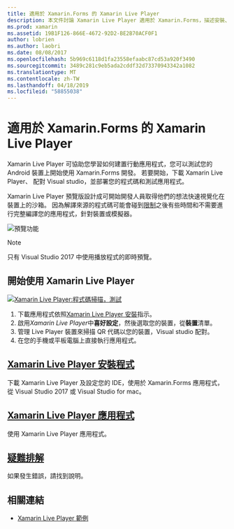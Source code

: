 ```yaml
---
title: 適用於 Xamarin.Forms 的 Xamarin Live Player
description: 本文件討論 Xamarin Live Player 適用於 Xamarin.Forms，描述安裝、 Xamarin Live Player 應用程式、 範例搭配 Xamarin Live Player，限制，並進行疑難排解。
ms.prod: xamarin
ms.assetid: 19B1F126-866E-4672-92D2-BE2B70ACF0F1
author: lobrien
ms.author: laobri
ms.date: 08/08/2017
ms.openlocfilehash: 5b969c6118d1fa23558efaabc87cd53a920f3490
ms.sourcegitcommit: 3489c281c9eb5ada2cddf32d73370943342a1082
ms.translationtype: MT
ms.contentlocale: zh-TW
ms.lasthandoff: 04/18/2019
ms.locfileid: "58855038"
---
```

# <a name="xamarin-live-player-for-xamarinforms"></a>適用於 Xamarin.Forms 的 Xamarin Live Player

Xamarin Live Player 可協助您學習如何建置行動應用程式，您可以測試您的 Android 裝置上開始使用 Xamarin.Forms 開發。 若要開始，下載 Xamarin Live Player、 配對 Visual studio，並部署您的程式碼和測試應用程式。

Xamarin Live Player 預覽版設計成可開始開發人員取得他們的想法快速視覺化在裝置上的沙箱。 因為解譯來源的程式碼可能會碰到[限制](limitations.md)之後有些時間和不需要進行完整編譯您的應用程式，針對裝置或模擬器。

![預覽功能](~/media/shared/preview.png)

> [!NOTE]
> 只有 Visual Studio 2017 中使用播放程式的即時預覽。

## <a name="get-started-with-xamarin-live-player"></a>開始使用 Xamarin Live Player

[![Xamarin Live Player:程式碼掃描，測試](images/xamarin-live.png)](images/xamarin-live-sml.png#lightbox)

1. 下載應用程式依照[Xamarin Live Player 安裝](install.md)指示。
2. 啟用*Xamarin Live Player*中**喜好設定**，然後選取您的裝置，從**裝置**清單。
3. 管理 Live Player 裝置來掃描 QR 代碼以您的裝置，Visual studio 配對。
4. 在您的手機或平板電腦上直接執行應用程式。

## <a name="xamarin-live-player-setupinstallmd"></a>[Xamarin Live Player 安裝程式](install.md)

下載 Xamarin Live Player 及設定您的 IDE，使用於 Xamarin.Forms 應用程式，從 Visual Studio 2017 或 Visual Studio for mac。 

## <a name="xamarin-live-player-appplayermd"></a>[Xamarin Live Player 應用程式](player.md)

使用 Xamarin Live Player 應用程式。

## <a name="troubleshootingtroubleshootingmd"></a>[疑難排解](troubleshooting.md)

如果發生錯誤，請找到說明。

## <a name="related-links"></a>相關連結

- [Xamarin Live Player 範例](https://developer.xamarin.com/samples/xamarin-live-player/all/)
